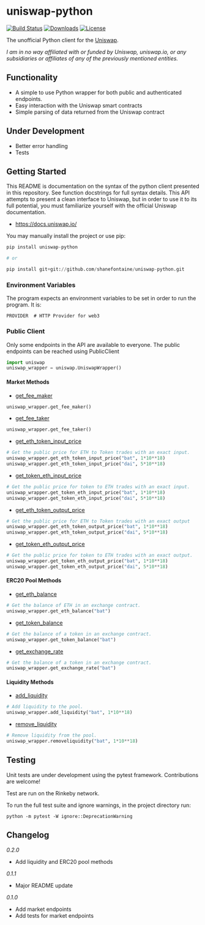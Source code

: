 # uniswap-python

[![Build Status](https://travis-ci.org/shanefontaine/uniswap-python.svg?branch=master)](https://travis-ci.org/shanefontaine/uniswap-python)
[![Downloads](https://pepy.tech/badge/uniswap-python)](https://pepy.tech/project/uniswap-python)
[![License](http://img.shields.io/badge/license-MIT-blue.svg)](https://raw.githubusercontent.com/shanefontaine/uniswap-python/master/LICENSE)

The unofficial Python client for the [Uniswap](https://uniswap.io/).

_I am in no way affiliated with or funded by Uniswap, uniswap.io, or any subsidiaries or affiliates of any of the previously mentioned entities._

## Functionality
- A simple to use Python wrapper for both public and authenticated endpoints.
- Easy interaction with the Uniswap smart contracts
- Simple parsing of data returned from the Uniswap contract

## Under Development
- Better error handling
- Tests

## Getting Started
This README is documentation on the syntax of the python client presented in this repository. See function docstrings for full syntax details.
This API attempts to present a clean interface to Uniswap, but in order to use it to its full potential, you must familiarize yourself with the official Uniswap documentation.

- https://docs.uniswap.io/

You may manually install the project or use pip:

```python
pip install uniswap-python

# or

pip install git+git://github.com/shanefontaine/uniswap-python.git
```

### Environment Variables
The program expects an environment variables to be set in order to run the program. It is:

```
PROVIDER  # HTTP Provider for web3
```

### Public Client
Only some endpoints in the API are available to everyone. The public endpoints can be reached using PublicClient

```python
import uniswap
uniswap_wrapper = uniswap.UniswapWrapper()
```

#### Market Methods
- [get_fee_maker](https://docs.uniswap.io/)
```python
uniswap_wrapper.get_fee_maker()
```

- [get_fee_taker](https://docs.uniswap.io/)
```python
uniswap_wrapper.get_fee_taker()
```

- [get_eth_token_input_price](https://github.com/Uniswap/contracts-vyper/blob/master/contracts/uniswap_exchange.vy#L416)
```python
# Get the public price for ETH to Token trades with an exact input.
uniswap_wrapper.get_eth_token_input_price("bat", 1*10**18)
uniswap_wrapper.get_eth_token_input_price("dai", 5*10**18)
```

- [get_token_eth_input_price](https://github.com/Uniswap/contracts-vyper/blob/master/contracts/uniswap_exchange.vy#L437)
```python
# Get the public price for token to ETH trades with an exact input.
uniswap_wrapper.get_token_eth_input_price("bat", 1*10**18)
uniswap_wrapper.get_token_eth_input_price("dai", 5*10**18)
```

- [get_eth_token_output_price](https://github.com/Uniswap/contracts-vyper/blob/master/contracts/uniswap_exchange.vy#L426)
```python
# Get the public price for ETH to Token trades with an exact output
uniswap_wrapper.get_eth_token_output_price("bat", 1*10**18)
uniswap_wrapper.get_eth_token_output_price("dai", 5*10**18)
```

- [get_token_eth_output_price](https://github.com/Uniswap/contracts-vyper/blob/master/contracts/uniswap_exchange.vy#L448)
```python
# Get the public price for token to ETH trades with an exact output.
uniswap_wrapper.get_token_eth_output_price("bat", 1*10**18)
uniswap_wrapper.get_token_eth_output_price("dai", 5*10**18)
```

#### ERC20 Pool Methods
- [get_eth_balance](https://docs.uniswap.io/smart-contract-integration/vyper)
```python
# Get the balance of ETH in an exchange contract.
uniswap_wrapper.get_eth_balance("bat")
```

- [get_token_balance](https://github.com/Uniswap/contracts-vyper/blob/master/contracts/uniswap_exchange.vy#L469)
```python
# Get the balance of a token in an exchange contract.
uniswap_wrapper.get_token_balance("bat")
```

- [get_exchange_rate](https://github.com/Uniswap/uniswap-frontend/blob/master/src/pages/Pool/AddLiquidity.js#L351)
```python
# Get the balance of a token in an exchange contract.
uniswap_wrapper.get_exchange_rate("bat")
```

#### Liquidity Methods

- [add_liquidity](https://github.com/Uniswap/contracts-vyper/blob/master/contracts/uniswap_exchange.vy#L48)
```python
# Add liquidity to the pool.
uniswap_wrapper.add_liquidity("bat", 1*10**18)
```

- [remove_liquidity](https://github.com/Uniswap/contracts-vyper/blob/master/contracts/uniswap_exchange.vy#L83)
```python
# Remove liquidity from the pool.
uniswap_wrapper.removeliquidity("bat", 1*10**18)
```

## Testing
Unit tests are under development using the pytest framework. Contributions are welcome!

Test are run on the Rinkeby network.

To run the full test suite and ignore warnings, in the project directory run:

```
python -m pytest -W ignore::DeprecationWarning
```

## Changelog
_0.2.0_
- Add liquidity and ERC20 pool methods

_0.1.1_
- Major README update

_0.1.0_
- Add market endpoints
- Add tests for market endpoints